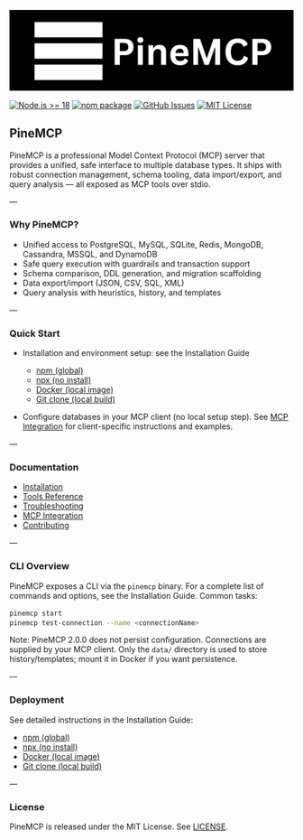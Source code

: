 ![PineMCP Logo](https://raw.githubusercontent.com/Zyleree/PineMCP/main/docs/assets/PineMCP.png)

[![Node.js >= 18](https://img.shields.io/badge/node-%3E%3D18.0.0-green)](https://nodejs.org)
[![npm package](https://img.shields.io/npm/v/pinemcp.svg)](https://www.npmjs.com/package/pinemcp)
[![GitHub Issues](https://img.shields.io/github/issues/Zyleree/PineMCP)](https://github.com/Zyleree/PineMCP/issues)
[![MIT License](https://img.shields.io/badge/License-MIT-blue.svg)](LICENSE)

## PineMCP

PineMCP is a professional Model Context Protocol (MCP) server that provides a unified, safe interface to multiple database types. It ships with robust connection management, schema tooling, data import/export, and query analysis — all exposed as MCP tools over stdio.

—

### Why PineMCP?
- Unified access to PostgreSQL, MySQL, SQLite, Redis, MongoDB, Cassandra, MSSQL, and DynamoDB
- Safe query execution with guardrails and transaction support
- Schema comparison, DDL generation, and migration scaffolding
- Data export/import (JSON, CSV, SQL, XML)
- Query analysis with heuristics, history, and templates

—

### Quick Start
- Installation and environment setup: see the Installation Guide
  - [npm (global)](docs/installation.md#option-1-npm-global-install)
  - [npx (no install)](docs/installation.md#option-2-npx-no-global-install)
  - [Docker (local image)](docs/installation.md#option-3-docker-build-image-locally)
  - [Git clone (local build)](docs/installation.md#option-4-git-clone-local-build)

- Configure databases in your MCP client (no local setup step). See [MCP Integration](docs/mcp-integration.md) for client-specific instructions and examples.

—

### Documentation
- [Installation](docs/installation.md)
- [Tools Reference](docs/tools-reference.md)
- [Troubleshooting](docs/troubleshooting.md)
- [MCP Integration](docs/mcp-integration.md)
- [Contributing](CONTRIBUTING.md)

—

### CLI Overview
PineMCP exposes a CLI via the `pinemcp` binary. For a complete list of commands and options, see the Installation Guide. Common tasks:

```bash
pinemcp start
pinemcp test-connection --name <connectionName>
```

Note: PineMCP 2.0.0 does not persist configuration. Connections are supplied by your MCP client. Only the `data/` directory is used to store history/templates; mount it in Docker if you want persistence.

—

### Deployment
See detailed instructions in the Installation Guide:
- [npm (global)](docs/installation.md#option-1-npm-global-install)
- [npx (no install)](docs/installation.md#option-2-npx-no-global-install)
- [Docker (local image)](docs/installation.md#option-3-docker-build-image-locally)
- [Git clone (local build)](docs/installation.md#option-4-git-clone-local-build)

—

### License
PineMCP is released under the MIT License. See [LICENSE](LICENSE).


